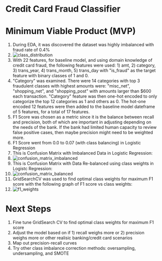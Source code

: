 # Credit Card Fraud Classifier

# Minimum Viable Product (MVP)
1. During EDA, it was discovered the dataset was highly imbalanced with fraud rate of 0.4%
2. ![class_distribution](https://user-images.githubusercontent.com/67651332/155042757-7f502506-b054-4019-952b-1fa40c9f9d69.png)
3. With 22 features, for baseline model, and using domain knowledge of credit card fraud, the following features were used: 1) amt, 2) category, 3) trans_year, 4) trans_month, 5) trans_day with "is_fraud" as the target feature with binary classes of 1 and 0. 
4. "Category" was examined. There were 14 categories with top 3 fraudulent classes with highest amounts were: "misc_net", "shopping_net", and "shopping_post" with amounts larger than $600 each transaction. "Category" feature was then one-hot encoded to only categorize the top 12 categories as 1 and others as 0. The hot-one encoded 12 features were then added to the baseline model dateframe of 5 features, for a total of 17 features. 
5. F1 Score was chosen as a metric since it is the balance between recall and precision, both of which are important in adjusting depending on the needs of the bank. If the bank had limited human capacity to review false positive cases, then maybe precision might need to be weighted more. 
6. F1 Score went from 0.0 to 0.07 (with class balancing) in Logistic Regression
7. This is Confusion Matrix with Imbalanced Data in Logistic Regression:
8. ![confusion_matrix_imbalanced](https://user-images.githubusercontent.com/67651332/158099528-5c87ac85-144a-4d6f-81c8-ca960861cd1c.png)
9. This is Confusion Matrix with Data Re-balanced using class weights in Logistc Regression:
10. ![confusion_matrix_balanced](https://user-images.githubusercontent.com/67651332/158099625-56364dfa-ffc3-44a2-b81f-5c4c432f53dc.png)
11. GridSearchCV was used to find optimal class weights for maximum F1 score with the following graph of F1 score vs class weights: 
12. ![f1_weights](https://user-images.githubusercontent.com/67651332/158099711-b9295ffe-a101-48e3-9da2-2c58efb5f926.png)

# Next Steps
1. Fine tune GridSearch CV to find optimal class weights for maximum F1 score
2. Adjust the model based on if 1) recall weighs more or 2) precision weighs more or other realisic banking/credit card scenarios
3. Map out precision-recall curves
4. Try other class imbalance correction methods: oversampling, undersampling, and SMOTE
